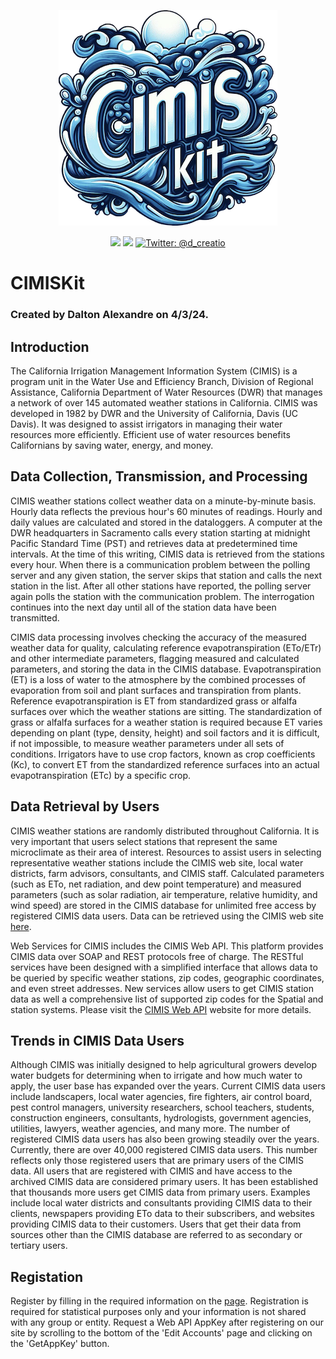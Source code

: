 <p align="center">
    <img src="Sources/CIMISKit/Documentation.docc/Images/logo.png" alt="Ignite logo" width="350" height="345" />
</p>

<p align="center">
    <img src="https://img.shields.io/badge/macOS-14.0+-2980b9.svg" />
    <img src="https://img.shields.io/badge/swift-5.9+-8e44ad.svg" />
    <a href="https://twitter.com/d_creatio">
        <img src="https://img.shields.io/badge/Contact-@d_creatio-95a5a6.svg?style=flat" alt="Twitter: @d_creatio" />
    </a>
</p>

#  CIMISKit
### Created by Dalton Alexandre on 4/3/24.


## Introduction
The California Irrigation Management Information System (CIMIS) is a program unit in the Water Use and Efficiency Branch, Division of Regional Assistance, California Department of Water Resources (DWR) that manages a network of over 145 automated weather stations in California. CIMIS was developed in 1982 by DWR and the University of California, Davis (UC Davis). It was designed to assist irrigators in managing their water resources more efficiently. Efficient use of water resources benefits Californians by saving water, energy, and money.

## Data Collection, Transmission, and Processing
CIMIS weather stations collect weather data on a minute-by-minute basis. Hourly data reflects the previous hour's 60 minutes of readings. Hourly and daily values are calculated and stored in the dataloggers. A computer at the DWR headquarters in Sacramento calls every station starting at midnight Pacific Standard Time (PST) and retrieves data at predetermined time intervals. At the time of this writing, CIMIS data is retrieved from the stations every hour.
When there is a communication problem between the polling server and any given station, the server skips that station and calls the next station in the list. After all other stations have reported, the polling server again polls the station with the communication problem. The interrogation continues into the next day until all of the station data have been transmitted.

CIMIS data processing involves checking the accuracy of the measured weather data for quality, calculating reference evapotranspiration (ETo/ETr) and other intermediate parameters, flagging measured and calculated parameters, and storing the data in the CIMIS database. Evapotranspiration (ET) is a loss of water to the atmosphere by the combined processes of evaporation from soil and plant surfaces and transpiration from plants. Reference evapotranspiration is ET from standardized grass or alfalfa surfaces over which the weather stations are sitting. The standardization of grass or alfalfa surfaces for a weather station is required because ET varies depending on plant (type, density, height) and soil factors and it is difficult, if not impossible, to measure weather parameters under all sets of conditions. Irrigators have to use crop factors, known as crop coefficients (Kc), to convert ET from the standardized reference surfaces into an actual evapotranspiration (ETc) by a specific crop.

## Data Retrieval by Users
CIMIS weather stations are randomly distributed throughout California. It is very important that users select stations that represent the same microclimate as their area of interest. Resources to assist users in selecting representative weather stations include the CIMIS web site, local water districts, farm advisors, consultants, and CIMIS staff.
Calculated parameters (such as ETo, net radiation, and dew point temperature) and measured parameters (such as solar radiation, air temperature, relative humidity, and wind speed) are stored in the CIMIS database for unlimited free access by registered CIMIS data users. Data can be retrieved using the CIMIS web site [here](https://cimis.water.ca.gov/WSNReportCriteria.aspx).

Web Services for CIMIS includes the CIMIS Web API. This platform provides CIMIS data over SOAP and REST protocols free of charge. The RESTful services have been designed with a simplified interface that allows data to be queried by specific weather stations, zip codes, geographic coordinates, and even street addresses. New services allow users to get CIMIS station data as well a comprehensive list of supported zip codes for the Spatial and station systems. Please visit the [CIMIS Web API](http://et.water.ca.gov/Home/Faq) website for more details.

## Trends in CIMIS Data Users

Although CIMIS was initially designed to help agricultural growers develop water budgets for determining when to irrigate and how much water to apply, the user base has expanded over the years. Current CIMIS data users include landscapers, local water agencies, fire fighters, air control board, pest control managers, university researchers, school teachers, students, construction engineers, consultants, hydrologists, government agencies, utilities, lawyers, weather agencies, and many more.
The number of registered CIMIS data users has also been growing steadily over the years. Currently, there are over 40,000 registered CIMIS data users. This number reflects only those registered users that are primary users of the CIMIS data. All users that are registered with CIMIS and have access to the archived CIMIS data are considered primary users. It has been established that thousands more users get CIMIS data from primary users. Examples include local water districts and consultants providing CIMIS data to their clients, newspapers providing ETo data to their subscribers, and websites providing CIMIS data to their customers. Users that get their data from sources other than the CIMIS database are referred to as secondary or tertiary users.

## Registation
Register by filling in the required information on the [page](https://cimis.water.ca.gov/Auth/Register.aspx). Registration is required for statistical purposes only and your information is not shared with any group or entity.
Request a Web API AppKey after registering on our site by scrolling to the bottom of the 'Edit Accounts' page and clicking on the 'GetAppKey' button.

